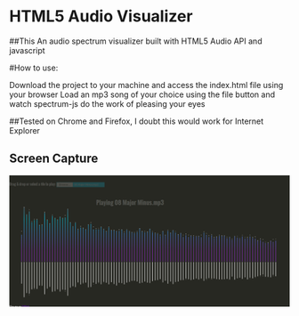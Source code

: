 HTML5 Audio Visualizer
======================

##This An audio spectrum visualizer built with HTML5 Audio API and javascript

#How to use:

Download the project to your machine and access the index.html file using your browser
Load an mp3 song of your choice using the file button and watch spectrum-js do the work of pleasing your eyes

##Tested on Chrome and Firefox, I doubt this would work for Internet Explorer

Screen Capture
---
![alt tag](https://github.com/AlexJuca/SpectrumVisualizer/blob/master/spectrum-js/spectrum-analyzer.png)

